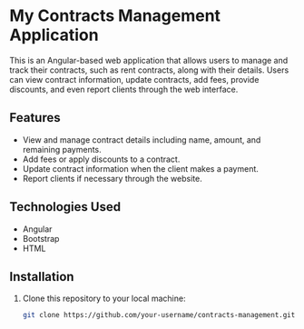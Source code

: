 # My Contracts Management Application

This is an Angular-based web application that allows users to manage and track their contracts, such as rent contracts, along with their details. Users can view contract information, update contracts, add fees, provide discounts, and even report clients through the web interface.

## Features

- View and manage contract details including name, amount, and remaining payments.
- Add fees or apply discounts to a contract.
- Update contract information when the client makes a payment.
- Report clients if necessary through the website.

## Technologies Used

- Angular
- Bootstrap
- HTML

## Installation

1. Clone this repository to your local machine:

   ```bash
   git clone https://github.com/your-username/contracts-management.git
